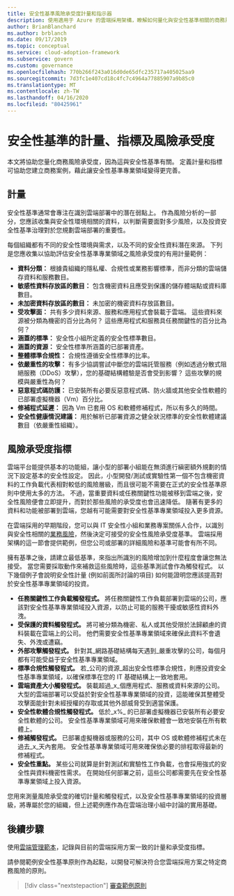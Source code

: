 ```yaml
---
title: 安全性基準風險承受度計量和指示器
description: 使用適用于 Azure 的雲端採用架構，瞭解如何量化與安全性基準相關的商務風險承受度。
author: BrianBlanchard
ms.author: brblanch
ms.date: 09/17/2019
ms.topic: conceptual
ms.service: cloud-adoption-framework
ms.subservice: govern
ms.custom: governance
ms.openlocfilehash: 770b266f243a016d0de65dfc235717a405025aa9
ms.sourcegitcommit: 7d3fc1e407cd18c4fc7c4964a77885907a9b85c0
ms.translationtype: MT
ms.contentlocale: zh-TW
ms.lasthandoff: 04/16/2020
ms.locfileid: "80425961"
---
```

# <a name="security-baseline-metrics-indicators-and-risk-tolerance"></a>安全性基準的計量、指標及風險承受度

本文將協助您量化商務風險承受度，因為這與安全性基準有關。 定義計量和指標可協助您建立商務案例，藉此讓安全性基準專業領域變得更完善。

## <a name="metrics"></a>計量

安全性基準通常會專注在識別雲端部署中的潛在弱點上。 作為風險分析的一部分，您應該收集與安全性環境相關的資料，以判斷需要面對多少風險，以及投資安全性基準治理對於您規劃雲端部署的重要性。

每個組織都有不同的安全性環境與需求，以及不同的安全性資料潛在來源。 下列是您應收集以協助評估安全性基準專業領域之風險承受度的有用計量範例：

- **資料分類：** 根據貴組織的隱私權、合規性或業務影響標準，而非分類的雲端儲存資料和服務數目。
- **敏感性資料存放區的數目：** 包含機密資料且應受到保護的儲存體端點或資料庫數目。
- **未加密資料存放區的數目：** 未加密的機密資料存放區數目。
- **受攻擊面：** 共有多少資料來源、服務和應用程式會裝載于雲端。 這些資料來源被分類為機密的百分比為何？ 這些應用程式和服務具任務關鍵性的百分比為何？
- **涵蓋的標準：** 安全性小組所定義的安全性標準數目。
- **涵蓋的資源：** 安全性標準所涵蓋的已部署資產。
- **整體標準合規性：** 合規性遵循安全性標準的比率。
- **依嚴重性的攻擊：** 有多少協調嘗試中斷您的雲端託管服務（例如透過分散式阻絕服務（DDoS）攻擊），您的基礎結構體驗是否會受到影響？ 這些攻擊的規模與嚴重性為何？
- **惡意程式碼防護：** 已安裝所有必要反惡意程式碼、防火牆或其他安全性軟體的已部署虛擬機器（Vm）百分比。
- **修補程式延遲：** 因為 Vm 已套用 OS 和軟體修補程式，所以有多久的時間。
- **安全性健康情況建議：** 用於解析已部署資源之健全狀況標準的安全性軟體建議數目（依嚴重性組織）。

## <a name="risk-tolerance-indicators"></a>風險承受度指標

雲端平台能提供基本的功能組，讓小型的部署小組能在無須進行縝密額外規劃的情況下設定基本的安全性設定。 因此，小型開發/測試或實驗性第一個不包含機密資料的工作負載代表相對較低的風險層級，而且很可能不需要在正式的安全性基準原則中使用太多的方法。 不過，當重要資料或任務關鍵性功能被移到雲端之後，安全性風險便會立即提升，而對於那些風險的承受度也會迅速降低。 隨著有更多的資料和功能被部署到雲端，您越有可能需要對安全性基準專業領域投入更多資源。

在雲端採用的早期階段，您可以與 IT 安全性小組和業務專案關係人合作，以識別與安全性相關的[業務風險](./business-risks.md)，然後決定可接受的安全性風險承受度基準。 雲端採用架構的這一節會提供範例，但您公司或部署的詳細風險和基準可能會有所不同。

擁有基準之後，請建立最低基準，來指出所識別的風險增加到什麼程度會讓您無法接受。 當您需要採取動作來補救這些風險時，這些基準測試會作為觸發程式。 以下幾個例子會說明安全性計量 (例如前面所討論的項目) 如何能證明您應該提高對於安全性基準專業領域的投資。

- **任務關鍵性工作負載觸發程式。** 將任務關鍵性工作負載部署到雲端的公司，應該對安全性基準專業領域投入資源，以防止可能的服務干擾或敏感性資料外洩。
- **受保護的資料觸發程式。** 將可被分類為機密、私人或其他受限於法歸顧慮的資料裝載在雲端上的公司。 他們需要安全性基準專業領域來確保此資料不會遺失、外洩或遭竊。
- **外部攻擊觸發程式。** 針對其_網路基礎結構每天遇到_嚴重攻擊的公司，每個月都有可能受益于安全性基準專業領域。
- **標準合規性觸發程式。** 若_公司的資源_超出安全性標準合規性，則應投資安全性基準專業領域，以確保標準在您的 IT 基礎結構上一致地套用。
- **雲端資產大小觸發程式。** 裝載超過_x_個應用程式、服務或資料來源的公司。 大型的雲端部署可以受益於對安全性基準專業領域的投資，這能確保其整體受攻擊面能針對未經授權的存取或其他外部威脅受到適當保護。
- **安全性軟體合規性觸發程式。** 低於_x%_ 的已部署虛擬機器已安裝所有必要安全性軟體的公司。 安全性基準專業領域可用來確保軟體會一致地安裝在所有軟體上。
- **修補觸發程式。** 已部署虛擬機器或服務的公司，其中 OS 或軟體修補程式未在過去_x_天內套用。 安全性基準專業領域可用來確保依必要的排程取得最新的修補程式。
- **安全性重點。** 某些公司就算是針對測試和實驗性工作負載，也會採用強式的安全性與資料機密性需求。 在開始任何部署之前，這些公司都需要先在安全性基準專業領域上投入資源。

您用來測量風險承受度的確切計量和觸發程式，以及安全性基準專業領域的投資層級，將專屬於您的組織，但上述範例應作為在雲端治理小組中討論的實用基礎。

## <a name="next-steps"></a>後續步驟

使用[雲端管理範本](./template.md)，記錄與目前的雲端採用方案一致的計量和承受度指標。

請參閱範例安全性基準原則作為起點，以開發可解決符合您雲端採用方案之特定商務風險的原則。

> [!div class="nextstepaction"]
> [審查範例原則](./policy-statements.md)

